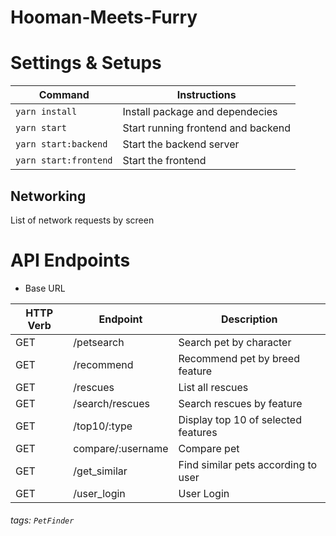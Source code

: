 # Hooman-Meets-Furry

# Settings & Setups

| Command          | Instructions                       |
| ---------------- | ---------------------------------- |
| `yarn install`    | Install package and dependecies    |
| `yarn start`      | Start running frontend and backend |
| `yarn start:backend`  | Start the backend server           |
| `yarn start:frontend` | Start the frontend                 |

## Networking

List of network requests by screen

# API Endpoints

- Base URL

| HTTP Verb | Endpoint          | Description                         |
| --------- | ----------------- | ----------------------------------- |
| GET       | /petsearch        | Search pet by character             |
| GET       | /recommend        | Recommend pet by breed feature      |
| GET       | /rescues          | List all rescues                    |
| GET       | /search/rescues   | Search rescues by feature           |
| GET       | /top10/:type      | Display top 10 of selected features |
| GET       | compare/:username | Compare pet                         |
| GET       | /get_similar      | Find similar pets according to user |
| GET       | /user_login       | User Login                          |

###### tags: `PetFinder`
